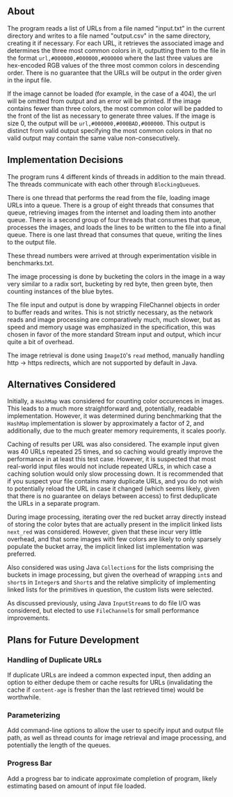 ## About

The program reads a list of URLs from a file named "input.txt"
in the current directory and writes to a file named "output.csv"
in the same directory, creating it if necessary. For each URL, it
retrieves the associated image and determines the three most
common colors in it, outputting them to the file in the format
`url,#000000,#000000,#000000` where the last three values are
hex-encoded RGB values of the three most common colors in
descending order. There is no guarantee that the URLs will be
output in the order given in the input file.

If the image cannot be loaded (for example, in the case of a 404),
the url will be omitted from output and an error will be printed.
If the image contains fewer than three colors, the most common
color will be padded to the front of the list as necessary to
generate three values. If the image is size 0, the output will
be `url,#000000,#000BAD,#000000`. This output is distinct from
valid output specifying the most common colors in that no valid
output may contain the same value non-consecutively.

## Implementation Decisions

The program runs 4 different kinds of threads in addition to the
main thread. The threads communicate with each other through
`BlockingQueue`s.

There is one thread that performs the read from the file, loading
image URLs into a queue. There is a group of eight threads that
consumes that queue, retrieving images from the internet and loading
them into another queue. There is a second group of four threads
that consumes that queue, processes the images, and loads the lines
to be written to the file into a final queue. There is one last
thread that consumes that queue, writing the lines to the output file.

These thread numbers were arrived at through experimentation visible
in benchmarks.txt.

The image processing is done by bucketing the colors in the image in a
way very similar to a radix sort, bucketing by red byte, then green
byte, then counting instances of the blue bytes.

The file input and output is done by wrapping FileChannel objects
in order to buffer reads  and writes. This is not strictly necessary,
as the network reads and image processing are comparatively much, much
slower, but as speed and memory usage was emphasized in the
specification, this was chosen in favor of the more standard Stream
input and output, which incur quite a bit of overhead.

The image retrieval is done using `ImageIO`'s `read` method,
manually handling http -> https redirects, which are not
supported by default in Java.

## Alternatives Considered

Initially, a `HashMap` was considered for counting color occurences in
images. This leads to a much more straightforward and, potentially,
readable implementation. However, it was determined during benchmarking
that the `HashMap` implementation is slower by approximately a factor of
2, and additionally, due to the much greater memory requirements, it
scales poorly.

Caching of results per URL was also considered. The example input given
was 40 URLs repeated 25 times, and so caching would greatly improve the
performance in at least this test case. However, it is suspected that
most real-world input files would not include repeated URLs, in which
case a caching solution would only slow processing down. It is
recommended that if you suspect your file contains many duplicate URLs,
and you do not wish to potentially reload the URL in case it changed
(which seems likely, given that there is no guarantee on delays between
access) to first deduplicate the URLs in a separate program.

During image processing, iterating over the red bucket array
directly instead of storing the color bytes that are actually present in
the implicit linked lists `next_red` was considered. However, given that
these incur very little overhead, and that some images with few colors are
likely to only sparsely populate the bucket array, the implicit linked list
implementation was preferred.

Also considered was using Java `Collection`s for the lists comprising the
buckets in image processing, but given the overhead of wrapping `int`s
and `short`s in `Integer`s and `Short`s and the relative simplicity of
implementing linked lists for the primitives in question, the custom
lists were selected.

As discussed previously, using Java `InputStream`s to do file I/O was
considered, but elected to use `FileChannel`s for small performance
improvements.

## Plans for Future Development

### Handling of Duplicate URLs

If duplicate URLs are indeed a common expected input, then adding an option
to either dedupe them or cache results for URLs (invalidating the cache if
`content-age` is fresher than the last retrieved time) would be worthwhile.

### Parameterizing

Add command-line options to allow the user to specify input and output file
path, as well as thread counts for image retrieval and image processing,
and potentially the length of the queues.

### Progress Bar

Add a progress bar to indicate approximate completion of program, likely
estimating based on amount of input file loaded.